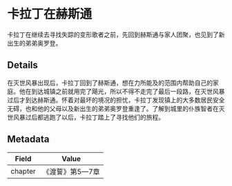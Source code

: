 # 卡拉丁在赫斯通
卡拉丁在继续去寻找失踪的变形歌者之前，先回到赫斯通与家人团聚，也见到了新出生的弟弟奥罗登。

## Details
在灭世风暴出现后，卡拉丁回到了赫斯通，想在力所能及的范围内帮助自己的家庭。他在到达城镇之前就用完了飓光，所以不得不走完了最后一段路，在灭世风暴过后才到达赫斯通。怀着对最坏的境况的担忧，卡拉丁发现镇上的大多数居民安全无碍，也和他的父母以及新出生的弟弟奥罗登重逢了。了解到城里的仆族智者在灭世风暴过后都逃跑了以后，卡拉丁踏上了寻找他们的旅程。

## Metadata
| Field | Value |
| ----- | ----- |
| chapter | 《渡誓》第5—7章 |
